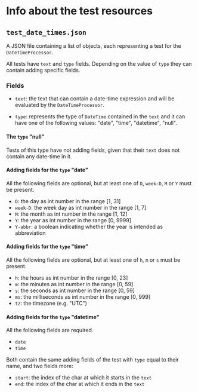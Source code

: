 # Info about the test resources

## `test_date_times.json`

A JSON file containing a list of objects, each representing a test for the `DateTimeProcessor`.

All tests have `text` and `type` fields. Depending on the value of `type` they can contain adding specific fields.

### Fields

* `text`: the text that can contain a date-time expression and will be evaluated by the `DateTimeProcessor`.

* `type`: represents the type of `DateTime` contained in the `text` and it can have one of the following
values: "date", "time", "datetime", "null".

#### The `type` "null"

Tests of this type have not adding fields, given that their `text` does not contain any date-time in it.

#### Adding fields for the `type` "date"

All the following fields are optional, but at least one of `D`, `week-D`, `M` or `Y` must be present. 

* `D`: the day as int number in the range [1, 31]
* `week-D`: the week day as int number in the range [1, 7]
* `M`: the month as int number in the range [1, 12]
* `Y`: the year as int number in the range [0, 9999]
* `Y-abbr`: a boolean indicating whether the year is intended as abbreviation

#### Adding fields for the `type` "time"

All the following fields are optional, but at least one of `h`, `m` or `s` must be present. 

* `h`: the hours as int number in the range [0, 23]
* `m`: the minutes as int number in the range [0, 59]
* `s`: the seconds as int number in the range [0, 59]
* `ms`: the milliseconds as int number in the range [0, 999]
* `tz`: the timezone (e.g. "UTC")

#### Adding fields for the `type` "datetime"

All the following fields are required. 

* `date` 
* `time` 

Both contain the same adding fields of the test with `type` equal to their name, and two fields more: 

* `start`: the index of the char at which it starts in the `text`
* `end`: the index of the char at which it ends in the `text`
